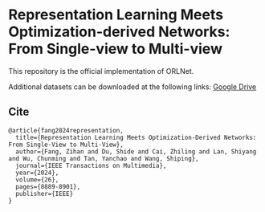 # Representation Learning Meets Optimization-derived Networks: From Single-view to Multi-view

This repository is the official implementation of ORLNet.

Additional datasets can be downloaded at the following links:
[Google Drive](https://drive.google.com/drive/folders/1Jh4IHkpoLcFe6slS_-jXZ7uFqYIaNJ-1)

## Cite
```
@article{fang2024representation,
  title={Representation Learning Meets Optimization-Derived Networks: From Single-View to Multi-View},
  author={Fang, Zihan and Du, Shide and Cai, Zhiling and Lan, Shiyang and Wu, Chunming and Tan, Yanchao and Wang, Shiping},
  journal={IEEE Transactions on Multimedia},
  year={2024},
  volume={26},
  pages={8889-8901},
  publisher={IEEE}
}
```
